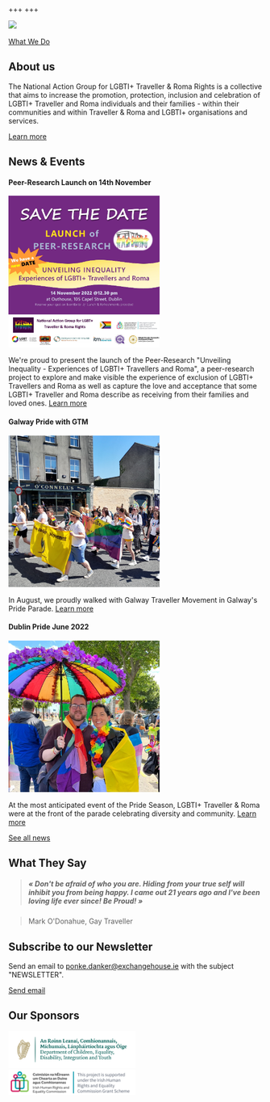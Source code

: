 +++
+++


<img src="/title-image.jpg" width=800/>

[What We Do](/what-we-do)

## About us

The National Action Group for LGBTI+ Traveller & Roma Rights is a collective that aims to increase the promotion, protection, inclusion and celebration of LGBTI+ Traveller and Roma individuals and their families - within their communities and within Traveller & Roma and LGBTI+ organisations and services.

[Learn more](/about)

## News & Events

#### Peer-Research Launch on 14th November
<img src="/research-launch-ad.jpg" width=300/>

We're proud to present the launch of the Peer-Research "Unveiling Inequality - Experiences of LGBTI+ Travellers and Roma", a peer-research project to explore and make visible the experience of exclusion of LGBTI+ Travellers and Roma as well as capture the love and acceptance that some LGBTI+ Traveller and Roma describe as receiving from their families and loved ones. [Learn more](/news)

#### Galway Pride with GTM
<img src="/galway-pride.jpg" width=300/>

In August, we proudly walked with Galway Traveller Movement in Galway's Pride Parade. [Learn more](/news)

#### Dublin Pride June 2022
<img src="/dublin-pride.jpg" width=300/>

At the most anticipated event of the Pride Season, LGBTI+ Traveller & Roma were at the front of the parade celebrating diversity and community. [Learn more](/what-we-do/prides)

[See all news](/news)

## What They Say

> #####  « Don't be afraid of who you are. Hiding from your true self will inhibit you from being happy. I came out 21 years ago and I've been loving life ever since! Be Proud! »

> Mark O'Donahue, Gay Traveller

## Subscribe to our Newsletter

Send an email to [ponke.danker@exchangehouse.ie](mailto:ponke.danker@exchangehouse.ie) with the subject "NEWSLETTER".

[Send email](mailto:ponke.danker@exchangehouse.ie)

## Our Sponsors

<img src="/dcediy-logo.png" width=50%/>

<img src="/iherc-logo.png" width=50%/>